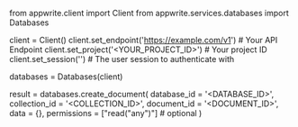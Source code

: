 from appwrite.client import Client
from appwrite.services.databases import Databases

client = Client()
client.set_endpoint('https://example.com/v1') # Your API Endpoint
client.set_project('<YOUR_PROJECT_ID>') # Your project ID
client.set_session('') # The user session to authenticate with

databases = Databases(client)

result = databases.create_document(
    database_id = '<DATABASE_ID>',
    collection_id = '<COLLECTION_ID>',
    document_id = '<DOCUMENT_ID>',
    data = {},
    permissions = ["read("any")"] # optional
)

